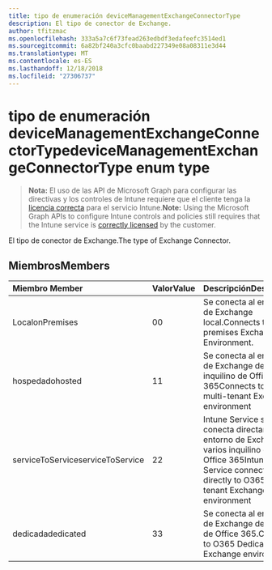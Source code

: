 ```yaml
---
title: tipo de enumeración deviceManagementExchangeConnectorType
description: El tipo de conector de Exchange.
author: tfitzmac
ms.openlocfilehash: 333a5a7c6f73fead263edbdf3edafeefc3514ed1
ms.sourcegitcommit: 6a82bf240a3cfc0baabd227349e08a08311e3d44
ms.translationtype: MT
ms.contentlocale: es-ES
ms.lasthandoff: 12/18/2018
ms.locfileid: "27306737"
---
```

# <a name="devicemanagementexchangeconnectortype-enum-type"></a><span data-ttu-id="cee10-103">tipo de enumeración deviceManagementExchangeConnectorType</span><span class="sxs-lookup"><span data-stu-id="cee10-103">deviceManagementExchangeConnectorType enum type</span></span>

> <span data-ttu-id="cee10-104">**Nota:** El uso de las API de Microsoft Graph para configurar las directivas y los controles de Intune requiere que el cliente tenga la [licencia correcta](https://go.microsoft.com/fwlink/?linkid=839381) para el servicio Intune.</span><span class="sxs-lookup"><span data-stu-id="cee10-104">**Note:** Using the Microsoft Graph APIs to configure Intune controls and policies still requires that the Intune service is [correctly licensed](https://go.microsoft.com/fwlink/?linkid=839381) by the customer.</span></span>

<span data-ttu-id="cee10-105">El tipo de conector de Exchange.</span><span class="sxs-lookup"><span data-stu-id="cee10-105">The type of Exchange Connector.</span></span>
## <a name="members"></a><span data-ttu-id="cee10-106">Miembros</span><span class="sxs-lookup"><span data-stu-id="cee10-106">Members</span></span>
|<span data-ttu-id="cee10-107">Miembro	</span><span class="sxs-lookup"><span data-stu-id="cee10-107">Member</span></span>|<span data-ttu-id="cee10-108">Valor</span><span class="sxs-lookup"><span data-stu-id="cee10-108">Value</span></span>|<span data-ttu-id="cee10-109">Descripción</span><span class="sxs-lookup"><span data-stu-id="cee10-109">Description</span></span>|
|:---|:---|:---|
|<span data-ttu-id="cee10-110">Local</span><span class="sxs-lookup"><span data-stu-id="cee10-110">onPremises</span></span>|<span data-ttu-id="cee10-111">0</span><span class="sxs-lookup"><span data-stu-id="cee10-111">0</span></span>|<span data-ttu-id="cee10-112">Se conecta al entorno de Exchange local.</span><span class="sxs-lookup"><span data-stu-id="cee10-112">Connects to on-premises Exchange Environment.</span></span>|
|<span data-ttu-id="cee10-113">hospedado</span><span class="sxs-lookup"><span data-stu-id="cee10-113">hosted</span></span>|<span data-ttu-id="cee10-114">1</span><span class="sxs-lookup"><span data-stu-id="cee10-114">1</span></span>|<span data-ttu-id="cee10-115">Se conecta al entorno de Exchange de varios inquilino de Office 365</span><span class="sxs-lookup"><span data-stu-id="cee10-115">Connects to O365 multi-tenant Exchange environment</span></span>|
|<span data-ttu-id="cee10-116">serviceToService</span><span class="sxs-lookup"><span data-stu-id="cee10-116">serviceToService</span></span>|<span data-ttu-id="cee10-117">2</span><span class="sxs-lookup"><span data-stu-id="cee10-117">2</span></span>|<span data-ttu-id="cee10-118">Intune Service se conecta directamente al entorno de Exchange de varios inquilino de Office 365</span><span class="sxs-lookup"><span data-stu-id="cee10-118">Intune Service connects directly to O365 multi-tenant Exchange environment</span></span>|
|<span data-ttu-id="cee10-119">dedicada</span><span class="sxs-lookup"><span data-stu-id="cee10-119">dedicated</span></span>|<span data-ttu-id="cee10-120">3</span><span class="sxs-lookup"><span data-stu-id="cee10-120">3</span></span>|<span data-ttu-id="cee10-121">Se conecta al entorno de Exchange dedicados de Office 365.</span><span class="sxs-lookup"><span data-stu-id="cee10-121">Connects to O365 Dedicated Exchange environment.</span></span>|



